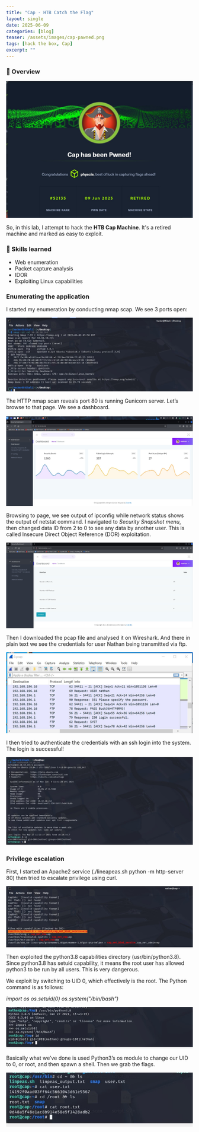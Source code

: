 ```yaml
---
title: "Cap - HTB Catch the Flag"
layout: single
date: 2025-06-09
categories: [blog]
teaser: /assets/images/cap-pawned.png
tags: [hack the box, Cap]
excerpt: ""
---
```


### 🧠 Overview

![Cap](/assets/images/cap-pawned.png)

So, in this lab, I attempt to hack the **HTB Cap Machine**. It's a retired machine and marked as easy to exploit. 

### 🔧 Skills learned
- Web enumeration
- Packet capture analysis
- IDOR
- Exploiting Linux capabilities

### Enumerating the application

I started my enumeration by conducting nmap scap. We see 3 ports open:

<img src="/assets/images/nmap-scan-1.png" alt="Nmap Scan Screenshot" style="max-width:100%;">

The HTTP nmap scan reveals port 80 is running Gunicorn server. Let’s browse to that page. We see a dashboard.

<img src="/assets/images/dashboard-2.png" alt="Dashboard" style="max-width:100%;">

Browsing to page, we see output of ipconfig while network status shows the output of netstat command. I navigated to _Security Snapshot menu_, then changed data ID from 2 to 0 to see any data by another user. This is called Insecure Direct Object Reference (DOR) exploitation.

<img src="/assets/images/pcap-download.png" alt="pcap" style="max-width:100%;">

Then I downloaded the pcap file and analysed it on Wireshark.
And there in plain text we see the credentials for user Nathan being transmitted via ftp.

<img src="/assets/images/wireshark-analysis.png" alt="Wireshark" style="max-width:100%;">

I then tried to authenticate the credentials with an ssh login into the system. The login is successful!

<img src="/assets/images/ssh-nathan.png" alt="SSH Successful" style="max-width:100%;">

### Privilege escalation

First, I started an Apache2 service (./lineapeas.sh python -m http-server 80) then tried to escalate privilege using curl.

<img src="/assets/images/linpeas-results.png" alt="linpeas.sh" style="max-width:100%;">

Then exploited the python3.8 capabilities directory (usr/bin/python3.8). Since python3.8 has setuid capability, it means the root user has allowed python3 to be run by all users. This is very dangerous. 

We exploit by switching to UID 0, which effectively is the root. The Python command is as follows:

_import os 
os.setuid(0) 
os.system("/bin/bash")_

<img src="/assets/images/privilege-escalated.png" alt="Root" style="max-width:100%;">

Basically what we’ve done is used Python3’s os module to change our UID to 0, or root, and then spawn a shell.
Then we grab the flags.

<img src="/assets/images/flags.png" alt="Flags" style="max-width:100%;">


